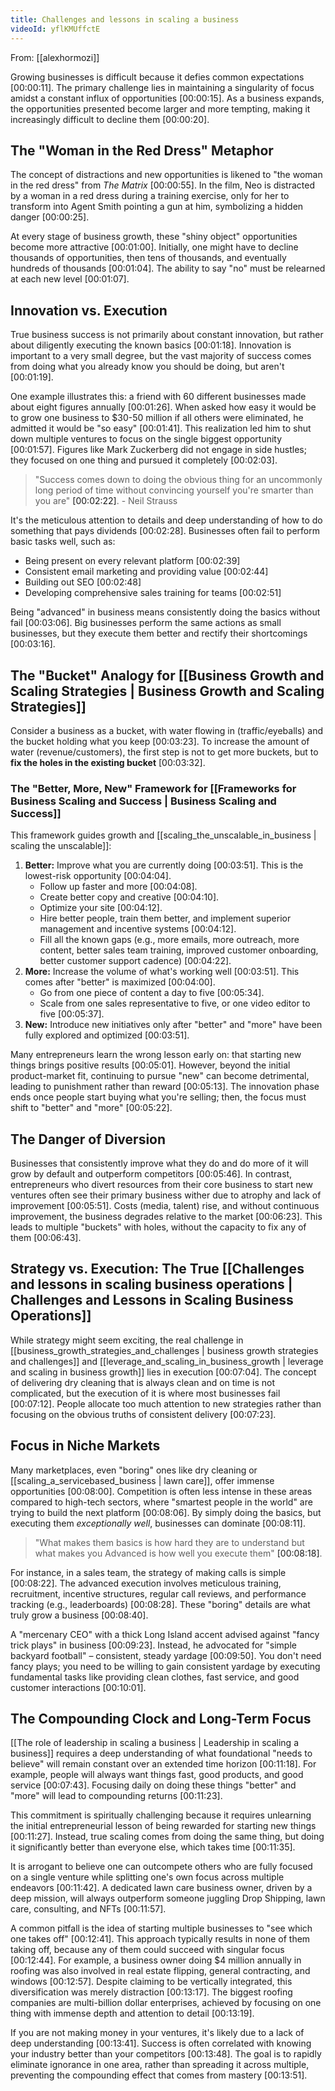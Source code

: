 ```yaml
---
title: Challenges and lessons in scaling a business
videoId: yflKMUffctE
---
```


From: [[alexhormozi]] <br/> 

Growing businesses is difficult because it defies common expectations <a class="yt-timestamp" data-t="00:00:11">[00:00:11]</a>. The primary challenge lies in maintaining a singularity of focus amidst a constant influx of opportunities <a class="yt-timestamp" data-t="00:00:15">[00:00:15]</a>. As a business expands, the opportunities presented become larger and more tempting, making it increasingly difficult to decline them <a class="yt-timestamp" data-t="00:00:20">[00:00:20]</a>.

## The "Woman in the Red Dress" Metaphor

The concept of distractions and new opportunities is likened to "the woman in the red dress" from *The Matrix* <a class="yt-timestamp" data-t="00:00:55">[00:00:55]</a>. In the film, Neo is distracted by a woman in a red dress during a training exercise, only for her to transform into Agent Smith pointing a gun at him, symbolizing a hidden danger <a class="yt-timestamp" data-t="00:00:25">[00:00:25]</a>.

At every stage of business growth, these "shiny object" opportunities become more attractive <a class="yt-timestamp" data-t="00:01:00">[00:01:00]</a>. Initially, one might have to decline thousands of opportunities, then tens of thousands, and eventually hundreds of thousands <a class="yt-timestamp" data-t="00:01:04">[00:01:04]</a>. The ability to say "no" must be relearned at each new level <a class="yt-timestamp" data-t="00:01:07">[00:01:07]</a>.

## Innovation vs. Execution

True business success is not primarily about constant innovation, but rather about diligently executing the known basics <a class="yt-timestamp" data-t="00:01:18">[00:01:18]</a>. Innovation is important to a very small degree, but the vast majority of success comes from doing what you already know you should be doing, but aren't <a class="yt-timestamp" data-t="00:01:19">[00:01:19]</a>.

One example illustrates this: a friend with 60 different businesses made about eight figures annually <a class="yt-timestamp" data-t="00:01:26">[00:01:26]</a>. When asked how easy it would be to grow one business to $30-50 million if all others were eliminated, he admitted it would be "so easy" <a class="yt-timestamp" data-t="00:01:41">[00:01:41]</a>. This realization led him to shut down multiple ventures to focus on the single biggest opportunity <a class="yt-timestamp" data-t="00:01:57">[00:01:57]</a>. Figures like Mark Zuckerberg did not engage in side hustles; they focused on one thing and pursued it completely <a class="yt-timestamp" data-t="00:02:03">[00:02:03]</a>.

> "Success comes down to doing the obvious thing for an uncommonly long period of time without convincing yourself you're smarter than you are" <a class="yt-timestamp" data-t="00:02:22">[00:02:22]</a>. - Neil Strauss

It's the meticulous attention to details and deep understanding of how to do something that pays dividends <a class="yt-timestamp" data-t="00:02:28">[00:02:28]</a>. Businesses often fail to perform basic tasks well, such as:
*   Being present on every relevant platform <a class="yt-timestamp" data-t="00:02:39">[00:02:39]</a>
*   Consistent email marketing and providing value <a class="yt-timestamp" data-t="00:02:44">[00:02:44]</a>
*   Building out SEO <a class="yt-timestamp" data-t="00:02:48">[00:02:48]</a>
*   Developing comprehensive sales training for teams <a class="yt-timestamp" data-t="00:02:51">[00:02:51]</a>

Being "advanced" in business means consistently doing the basics without fail <a class="yt-timestamp" data-t="00:03:06">[00:03:06]</a>. Big businesses perform the same actions as small businesses, but they execute them better and rectify their shortcomings <a class="yt-timestamp" data-t="00:03:16">[00:03:16]</a>.

## The "Bucket" Analogy for [[Business Growth and Scaling Strategies | Business Growth and Scaling Strategies]]

Consider a business as a bucket, with water flowing in (traffic/eyeballs) and the bucket holding what you keep <a class="yt-timestamp" data-t="00:03:23">[00:03:23]</a>. To increase the amount of water (revenue/customers), the first step is not to get more buckets, but to **fix the holes in the existing bucket** <a class="yt-timestamp" data-t="00:03:32">[00:03:32]</a>.

### The "Better, More, New" Framework for [[Frameworks for Business Scaling and Success | Business Scaling and Success]]

This framework guides growth and [[scaling_the_unscalable_in_business | scaling the unscalable]]:
1.  **Better:** Improve what you are currently doing <a class="yt-timestamp" data-t="00:03:51">[00:03:51]</a>. This is the lowest-risk opportunity <a class="yt-timestamp" data-t="00:04:04">[00:04:04]</a>.
    *   Follow up faster and more <a class="yt-timestamp" data-t="00:04:08">[00:04:08]</a>.
    *   Create better copy and creative <a class="yt-timestamp" data-t="00:04:10">[00:04:10]</a>.
    *   Optimize your site <a class="yt-timestamp" data-t="00:04:12">[00:04:12]</a>.
    *   Hire better people, train them better, and implement superior management and incentive systems <a class="yt-timestamp" data-t="00:04:12">[00:04:12]</a>.
    *   Fill all the known gaps (e.g., more emails, more outreach, more content, better sales team training, improved customer onboarding, better customer support cadence) <a class="yt-timestamp" data-t="00:04:22">[00:04:22]</a>.
2.  **More:** Increase the volume of what's working well <a class="yt-timestamp" data-t="00:03:51">[00:03:51]</a>. This comes after "better" is maximized <a class="yt-timestamp" data-t="00:04:00">[00:04:00]</a>.
    *   Go from one piece of content a day to five <a class="yt-timestamp" data-t="00:05:34">[00:05:34]</a>.
    *   Scale from one sales representative to five, or one video editor to five <a class="yt-timestamp" data-t="00:05:37">[00:05:37]</a>.
3.  **New:** Introduce new initiatives only after "better" and "more" have been fully explored and optimized <a class="yt-timestamp" data-t="00:03:51">[00:03:51]</a>.

Many entrepreneurs learn the wrong lesson early on: that starting new things brings positive results <a class="yt-timestamp" data-t="00:05:01">[00:05:01]</a>. However, beyond the initial product-market fit, continuing to pursue "new" can become detrimental, leading to punishment rather than reward <a class="yt-timestamp" data-t="00:05:13">[00:05:13]</a>. The innovation phase ends once people start buying what you're selling; then, the focus must shift to "better" and "more" <a class="yt-timestamp" data-t="00:05:22">[00:05:22]</a>.

## The Danger of Diversion

Businesses that consistently improve what they do and do more of it will grow by default and outperform competitors <a class="yt-timestamp" data-t="00:05:46">[00:05:46]</a>. In contrast, entrepreneurs who divert resources from their core business to start new ventures often see their primary business wither due to atrophy and lack of improvement <a class="yt-timestamp" data-t="00:05:51">[00:05:51]</a>. Costs (media, talent) rise, and without continuous improvement, the business degrades relative to the market <a class="yt-timestamp" data-t="00:06:23">[00:06:23]</a>. This leads to multiple "buckets" with holes, without the capacity to fix any of them <a class="yt-timestamp" data-t="00:06:43">[00:06:43]</a>.

## Strategy vs. Execution: The True [[Challenges and lessons in scaling business operations | Challenges and Lessons in Scaling Business Operations]]

While strategy might seem exciting, the real challenge in [[business_growth_strategies_and_challenges | business growth strategies and challenges]] and [[leverage_and_scaling_in_business_growth | leverage and scaling in business growth]] lies in execution <a class="yt-timestamp" data-t="00:07:04">[00:07:04]</a>. The concept of delivering dry cleaning that is always clean and on time is not complicated, but the execution of it is where most businesses fail <a class="yt-timestamp" data-t="00:07:12">[00:07:12]</a>. People allocate too much attention to new strategies rather than focusing on the obvious truths of consistent delivery <a class="yt-timestamp" data-t="00:07:23">[00:07:23]</a>.

## Focus in Niche Markets

Many marketplaces, even "boring" ones like dry cleaning or [[scaling_a_servicebased_business | lawn care]], offer immense opportunities <a class="yt-timestamp" data-t="00:08:00">[00:08:00]</a>. Competition is often less intense in these areas compared to high-tech sectors, where "smartest people in the world" are trying to build the next platform <a class="yt-timestamp" data-t="00:08:06">[00:08:06]</a>. By simply doing the basics, but executing them *exceptionally well*, businesses can dominate <a class="yt-timestamp" data-t="00:08:11">[00:08:11]</a>.

> "What makes them basics is how hard they are to understand but what makes you Advanced is how well you execute them" <a class="yt-timestamp" data-t="00:08:18">[00:08:18]</a>.

For instance, in a sales team, the strategy of making calls is simple <a class="yt-timestamp" data-t="00:08:22">[00:08:22]</a>. The advanced execution involves meticulous training, recruitment, incentive structures, regular call reviews, and performance tracking (e.g., leaderboards) <a class="yt-timestamp" data-t="00:08:28">[00:08:28]</a>. These "boring" details are what truly grow a business <a class="yt-timestamp" data-t="00:08:40">[00:08:40]</a>.

A "mercenary CEO" with a thick Long Island accent advised against "fancy trick plays" in business <a class="yt-timestamp" data-t="00:09:23">[00:09:23]</a>. Instead, he advocated for "simple backyard football" – consistent, steady yardage <a class="yt-timestamp" data-t="00:09:50">[00:09:50]</a>. You don't need fancy plays; you need to be willing to gain consistent yardage by executing fundamental tasks like providing clean clothes, fast service, and good customer interactions <a class="yt-timestamp" data-t="00:10:01">[00:10:01]</a>.

## The Compounding Clock and Long-Term Focus

[[The role of leadership in scaling a business | Leadership in scaling a business]] requires a deep understanding of what foundational "needs to believe" will remain constant over an extended time horizon <a class="yt-timestamp" data-t="00:11:18">[00:11:18]</a>. For example, people will always want things fast, good products, and good service <a class="yt-timestamp" data-t="00:07:43">[00:07:43]</a>. Focusing daily on doing these things "better" and "more" will lead to compounding returns <a class="yt-timestamp" data-t="00:11:23">[00:11:23]</a>.

This commitment is spiritually challenging because it requires unlearning the initial entrepreneurial lesson of being rewarded for starting new things <a class="yt-timestamp" data-t="00:11:27">[00:11:27]</a>. Instead, true scaling comes from doing the same thing, but doing it significantly better than everyone else, which takes time <a class="yt-timestamp" data-t="00:11:35">[00:11:35]</a>.

It is arrogant to believe one can outcompete others who are fully focused on a single venture while splitting one's own focus across multiple endeavors <a class="yt-timestamp" data-t="00:11:42">[00:11:42]</a>. A dedicated lawn care business owner, driven by a deep mission, will always outperform someone juggling Drop Shipping, lawn care, consulting, and NFTs <a class="yt-timestamp" data-t="00:11:57">[00:11:57]</a>.

A common pitfall is the idea of starting multiple businesses to "see which one takes off" <a class="yt-timestamp" data-t="00:12:41">[00:12:41]</a>. This approach typically results in none of them taking off, because any of them could succeed with singular focus <a class="yt-timestamp" data-t="00:12:44">[00:12:44]</a>. For example, a business owner doing $4 million annually in roofing was also involved in real estate flipping, general contracting, and windows <a class="yt-timestamp" data-t="00:12:57">[00:12:57]</a>. Despite claiming to be vertically integrated, this diversification was merely distraction <a class="yt-timestamp" data-t="00:13:17">[00:13:17]</a>. The biggest roofing companies are multi-billion dollar enterprises, achieved by focusing on one thing with immense depth and attention to detail <a class="yt-timestamp" data-t="00:13:19">[00:13:19]</a>.

If you are not making money in your ventures, it's likely due to a lack of deep understanding <a class="yt-timestamp" data-t="00:13:41">[00:13:41]</a>. Success is often correlated with knowing your industry better than your competitors <a class="yt-timestamp" data-t="00:13:48">[00:13:48]</a>. The goal is to rapidly eliminate ignorance in one area, rather than spreading it across multiple, preventing the compounding effect that comes from mastery <a class="yt-timestamp" data-t="00:13:51">[00:13:51]</a>.